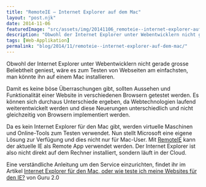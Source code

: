 ```yaml
---
title: "RemoteIE – Internet Explorer auf dem Mac"
layout: "post.njk"
date: 2014-11-06
featuredImage: "src/assets/img/20141106_remoteie--internet-explorer-auf-dem-mac_0.jpg"
description: "Obwohl der Internet Explorer unter Webentwicklern nicht gerade grosse Beliebtheit geniest, wäre es zum Testen von Webseiten am einfachsten, man könnte ihn auf einem Mac installieren."
tags: [Web-Applikation]
permalink: "blog/2014/11/remoteie--internet-explorer-auf-dem-mac/"
---
```


Obwohl der Internet Explorer unter Webentwicklern nicht gerade grosse Beliebtheit geniest, wäre es zum Testen von Webseiten am einfachsten, man könnte ihn auf einem Mac installieren.

Damit es keine böse Überraschungen gibt, sollten Aussehen und Funktionalität einer Website in verschiedenen Browsern getestet werden. Es können sich durchaus Unterschiede ergeben, da Webtechnologien laufend weiterentwickelt werden und diese Neuerungen unterschiedlich und nicht gleichzeitig von Browsern implementiert werden.

Da es kein Internet Explorer für den Mac gibt, werden virtuelle Maschinen und Online-Tools zum Testen verwendet. Nun stellt Microsoft eine eigene Lösung zur Verfügung und dies nicht nur für Mac-User. Mit [RemoteIE](https://remote.modern.ie/) kann der aktuelle IE als Remote App verwendet werden. Der Internet Explorer ist also nicht direkt auf dem Rechner installiert, sondern läuft in der Cloud.

Eine verständliche Anleitung um den Service einzurichten, findet ihr im Artikel [Internet Explorer für den Mac, oder wie teste ich meine Websites für den IE?](http://www.guru-20.info/2014/11/03/internet-explorer-fuer-den-mac-oder-wie-teste-ich-meine-websites-fuer-den-ie/) von Guru 2.0

